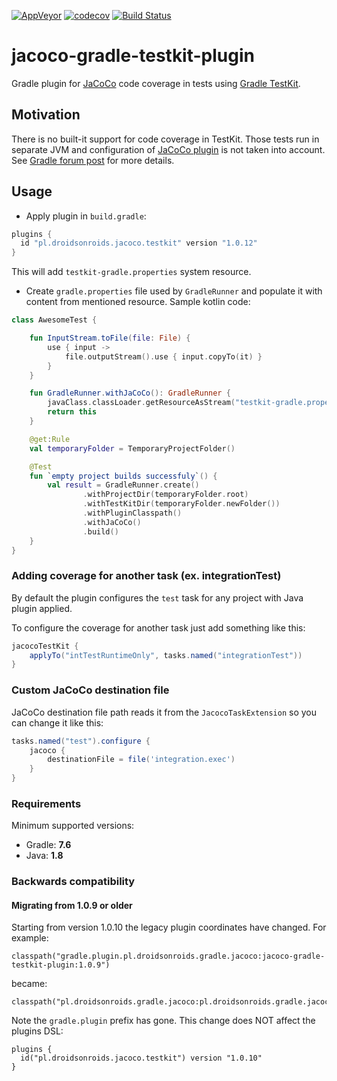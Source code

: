 [![AppVeyor](https://ci.appveyor.com/api/projects/status/pvd82vx2koufk4u5/branch/master?svg=true)](https://ci.appveyor.com/project/koral--/jacoco-gradle-testkit-plugin/branch/master)
[![codecov](https://codecov.io/gh/koral--/jacoco-gradle-testkit-plugin/branch/master/graph/badge.svg)](https://codecov.io/gh/koral--/jacoco-gradle-testkit-plugin)
[![Build Status](https://app.bitrise.io/app/8be2125eb039c87e/status.svg?token=ZWi1ISNfiK0LCZ7Bk5g_TA&branch=master)](https://app.bitrise.io/app/8be2125eb039c87e)

# jacoco-gradle-testkit-plugin
Gradle plugin for [JaCoCo](http://www.eclemma.org/jacoco/) code coverage
in tests using [Gradle TestKit](https://docs.gradle.org/current/userguide/test_kit.html).

## Motivation
There is no built-it support for code coverage in TestKit. Those tests run
in separate JVM and configuration of [JaCoCo plugin](https://docs.gradle.org/current/userguide/jacoco_plugin.html)
is not taken into account. See [Gradle forum post](https://discuss.gradle.org/t/gradle-plugins-integration-tests-code-coverage-with-jacoco-plugin/12403)
for more details.

## Usage
- Apply plugin in `build.gradle`:
```groovy
plugins {
  id "pl.droidsonroids.jacoco.testkit" version "1.0.12"
}
```
This will add `testkit-gradle.properties` system resource.

- Create `gradle.properties` file used by `GradleRunner` and populate it
with content from mentioned resource.
Sample kotlin code:
```kotlin
class AwesomeTest {

    fun InputStream.toFile(file: File) {
        use { input ->
            file.outputStream().use { input.copyTo(it) }
        }
    }

    fun GradleRunner.withJaCoCo(): GradleRunner {
        javaClass.classLoader.getResourceAsStream("testkit-gradle.properties").toFile(File(projectDir, "gradle.properties"))
        return this
    }

    @get:Rule
    val temporaryFolder = TemporaryProjectFolder()

    @Test
    fun `empty project builds successfuly`() {
        val result = GradleRunner.create()
                .withProjectDir(temporaryFolder.root)
                .withTestKitDir(temporaryFolder.newFolder())
                .withPluginClasspath()
                .withJaCoCo()
                .build()
    }
}
```

### Adding coverage for another task (ex. integrationTest)
By default the plugin configures the `test` task for any project with Java plugin applied.

To configure the coverage for another task just add something like this:
```groovy
jacocoTestKit {
    applyTo("intTestRuntimeOnly", tasks.named("integrationTest"))
}
```

### Custom JaCoCo destination file
JaCoCo destination file path reads it from the `JacocoTaskExtension` so you can change it like this:
```groovy
tasks.named("test").configure {
    jacoco {
        destinationFile = file('integration.exec')
    }
}
```

### Requirements
Minimum supported versions:
- Gradle: **7.6**
- Java: **1.8**

### Backwards compatibility

#### Migrating from 1.0.9 or older

Starting from version 1.0.10 the legacy plugin coordinates have changed. For example:

```
classpath("gradle.plugin.pl.droidsonroids.gradle.jacoco:jacoco-gradle-testkit-plugin:1.0.9")
```

became:

```
classpath("pl.droidsonroids.gradle.jacoco:pl.droidsonroids.gradle.jacoco:1.0.10")
```

Note the `gradle.plugin` prefix has gone. This change does NOT affect the plugins DSL:

```
plugins {
  id("pl.droidsonroids.jacoco.testkit") version "1.0.10"
}
```

